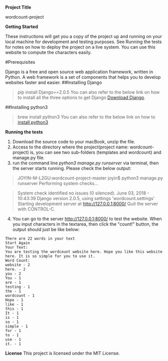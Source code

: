 **Project Title**

wordcount-project

**Getting Started**

These instructions will get you a copy of the project up and running on your local machine for development and testing purposes. See Running the tests for notes on how to deploy the project on a live system.
You can use this website to compute the characters easily.

#Prerequisites

Django is a free and open source web application framework, written in Python. A web framework is a set of components that helps you to develop websites faster and easier.
##Installing Django
> pip install Django==2.0.5
You can also refer to the below link on how to install all the three options to get Django [Download Django](https://www.djangoproject.com/download/).

##Installing python3
> brew install python3
You can also refer to the below link on how to [install python3](http://programwithus.com/learn-to-code/install-python3-mac/)

**Running the tests**
1. Download the source code to your macBook, unzip the file.
2. Access to the directory where the project(project name: wordcount-project) is, you can see two sub-folders (templates and wordcount) and manage.py file.
3. run the command line *python3 manage.py runserver* via terminal, then the server starts running. Please check the below output:

> JOYIN-M-L2GU:wordcount-project-master joyin$ python3 manage.py runserver
> Performing system checks...

> System check identified no issues (0 silenced).
> June 03, 2018 - 10:43:39
> Django version 2.0.5, using settings 'wordcount.settings'
> Starting development server at http://127.0.0.1:8000/
> Quit the server with CONTROL-C.
4. You can go to the server http://127.0.0.1:8000/ to test the website. When you input characters in the textarea, then click the "count!" button, the output should just be like below:

```
There are 22 words in your text
Start Again
Your Text:
You are testing the wordcount website here. Hope you like this website here. It is so simple for you to use it.
Word Count:
website - 2 
here. - 2 
you - 2 
You - 1 
are - 1 
testing - 1 
the - 1 
wordcount - 1 
Hope - 1 
like - 1 
this - 1 
It - 1 
is - 1 
so - 1 
simple - 1 
for - 1 
to - 1 
use - 1 
it. - 1 
```
**License**
This project is licensed under the MIT License.
